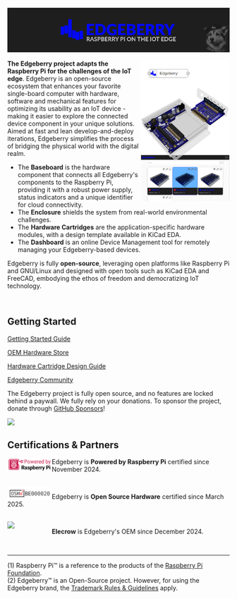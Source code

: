 ![Edgeberry Banner](https://github.com/Edgeberry/.github/blob/main/brand/Edgeberry_banner_main.png?raw=true)

<a href="https://www.elecrow.com/store/Edgeberry" target="_blank" >
<img src="https://github.com/Edgeberry/.github/blob/main/images/Edgeberry_ecosystem.png?raw=true" align="right" width="40%"/>
</a>

**The Edgeberry project adapts the Raspberry Pi for the challenges of the IoT edge**. 
Edgeberry is an open-source ecosystem that enhances your favorite single-board computer with hardware, software and mechanical 
features for optimizing its usability as an IoT device - making it easier to explore the connected device component in your 
unique solutions. Aimed at fast and lean develop-and-deploy iterations, Edgeberry simplifies the process of bridging the 
physical world with the digital realm.

- The **Baseboard** is the hardware component that connects all Edgeberry's components to the Raspberry Pi, providing it with a robust power supply, status indicators and a unique identifier for cloud connectivity.
- The **Enclosure** shields the system from real-world environmental challenges.
- The **Hardware Cartridges** are the application-specific hardware modules, with a design template available in KiCad EDA.
- The **Dashboard** is an online Device Management tool for remotely managing your Edgeberry-based devices.

Edgeberry is fully **open-source**, leveraging open platforms like Raspberry Pi and GNU/Linux and designed with open tools such as KiCad EDA and FreeCAD, embodying the ethos of freedom and democratizing IoT technology.

<br clear="right"/>
<h2>Getting Started</h2>
<p>
    <a href="https://github.com/Edgeberry/.github/blob/main/documentation/GettingStarted.md">Getting Started Guide</a>
</p>
<p>
    <a href="https://www.elecrow.com/catalogsearch/result/?q=edgeberry">OEM Hardware Store</a>
</p>
<p>
    <a href="https://github.com/Edgeberry/.github/blob/main/documentation/Hardware_Cartridge_Design_Guide.pdf">Hardware Cartridge Design Guide</a>
</p>
<p>
    <a href="https://reddit.com/r/Edgeberry">Edgeberry Community</a>
</p>

The Edgeberry project is fully open source, and no features are locked behind a paywall. We fully rely on your donations. To sponsor the project, donate through [GitHub Sponsors](https://github.com/sponsors/Edgeberry)!

[![](https://img.shields.io/static/v1?label=Sponsor&message=%E2%9D%A4&logo=GitHub&color=%23fe8e86)](https://github.com/sponsors/Edgeberry)


<h2>Certifications & Partners</h2>
<a href="https://www.raspberrypi.com/for-industry/powered-by/product-catalogue/?category=SBCs" target="_blank" >
    <img src="https://github.com/Edgeberry/.github/blob/main/brand/poweredbypi.png?raw=true" align="left" width="20%"/>
</a>
<p>
    Edgeberry is <b>Powered by Raspberry Pi</b> certified since November 2024.
</p>
<br clear="left"/>
<a href="https://certification.oshwa.org/be000020.html" target="_blank" >
    <img src="https://github.com/Edgeberry/.github/blob/main/brand/oshw-certification-mark.png?raw=true" align="left" width="20%"/>
</a>
<p>
    Edgeberry is <b>Open Source Hardware</b> certified since March 2025.
</p>
<br clear="left"/>
<a href="https://www.elecrow.com/catalogsearch/result/?q=edgeberry" target="_blank" >
    <img src="https://www.elecrow.com/media/logo/stores/1/ELECROW_LOGO.png" align="left" width="20%"/>
</a>
<p>
    <b>Elecrow</b> is Edgeberry's OEM since December 2024.
</p>
<br clear="left"/>
<hr/>

(1) Raspberry Pi™ is a reference to the products of the [Raspberry Pi Foundation](https://www.raspberrypi.org/).<br/>
(2) Edgeberry™ is an Open-Source project. However, for using the Edgeberry brand, the [Trademark Rules & Guidelines](https://github.com/Edgeberry/.github/blob/main/brand/Edgeberry_Trademark_Rules_and_Guidelines.md) apply.